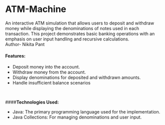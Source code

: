 # ATM-Machine
An interactive ATM simulation that allows users to deposit and withdraw money while displaying the denominations of notes used in each transaction. This project demonstrates basic banking operations with an emphasis on user input handling and recursive calculations.
<br>
Author- Nikita Pant
<br>
#### **Features:**

* Deposit money into the account.
* Withdraw money from the account.
* Display denominations for deposited and withdrawn amounts.
* Handle insufficient balance scenarios
<br>

####**Technologies Used:**

* Java: The primary programming language used for the implementation.
* Java Collections: For managing denominations and user input.
